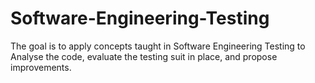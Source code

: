# Software-Engineering-Testing
The goal is to apply  concepts taught in Software Engineering Testing to Analyse the code,  evaluate the testing suit in place, and propose improvements. 
